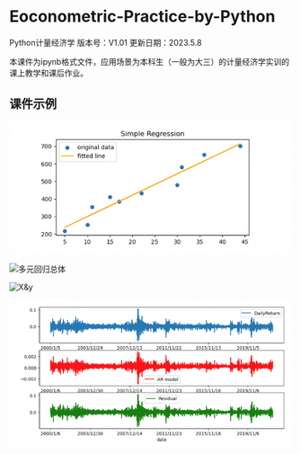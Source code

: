 # Eoconometric-Practice-by-Python
Python计量经济学
版本号：V1.01
更新日期：2023.5.8

本课件为ipynb格式文件，应用场景为本科生（一般为大三）的计量经济学实训的课上教学和课后作业。

## 课件示例

![simple_regression.png](3_一元线性回归的Python应用/image/simple_regression.png)


![多元回归总体](4_多元线性回归的Python应用/image/多元回归总体.png)


![X&y](4_多元线性回归的Python应用/image/X&y.png)

![sample](6_自回归AR模型的Python应用/image/sample.png)
